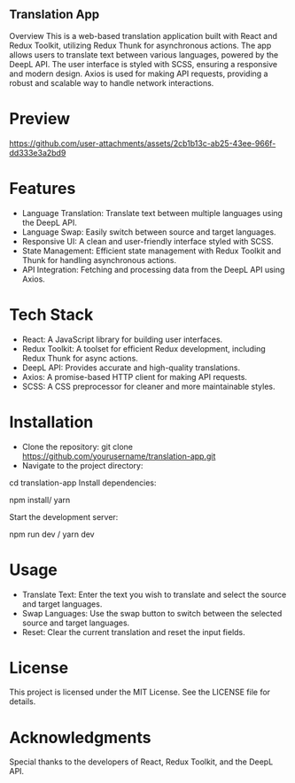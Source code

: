 ## Translation App
Overview
This is a web-based translation application built with React and Redux Toolkit, utilizing Redux Thunk for asynchronous actions. The app allows users to translate text between various languages, powered by the DeepL API. The user interface is styled with SCSS, ensuring a responsive and modern design. Axios is used for making API requests, providing a robust and scalable way to handle network interactions.

# Preview 
https://github.com/user-attachments/assets/2cb1b13c-ab25-43ee-966f-dd333e3a2bd9

# Features
- Language Translation: Translate text between multiple languages using the DeepL API.
- Language Swap: Easily switch between source and target languages.
- Responsive UI: A clean and user-friendly interface styled with SCSS.
- State Management: Efficient state management with Redux Toolkit and Thunk for handling asynchronous actions.
- API Integration: Fetching and processing data from the DeepL API using Axios.

# Tech Stack
- React: A JavaScript library for building user interfaces.
- Redux Toolkit: A toolset for efficient Redux development, including Redux Thunk for async actions.
- DeepL API: Provides accurate and high-quality translations.
- Axios: A promise-based HTTP client for making API requests.
- SCSS: A CSS preprocessor for cleaner and more maintainable styles.

# Installation
- Clone the repository:
    git clone https://github.com/yourusername/translation-app.git
- Navigate to the project directory:

cd translation-app
Install dependencies:

npm install/ yarn 

Start the development server:

npm run dev / yarn dev

# Usage
- Translate Text: Enter the text you wish to translate and select the source and target languages.
- Swap Languages: Use the swap button to switch between the selected source and target languages.
- Reset: Clear the current translation and reset the input fields.

# License
This project is licensed under the MIT License. See the LICENSE file for details.

# Acknowledgments
Special thanks to the developers of React, Redux Toolkit, and the DeepL API.
